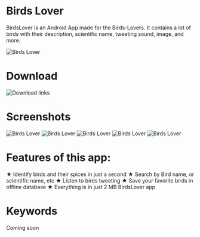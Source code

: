 # Birds Lover
BirdsLover is an Android App made for the Birds-Lovers. It contains a lot of birds with their description, scientific name, tweeting sound, image, and more.

![Birds Lover](https://image.winudf.com/v2/image1/b3JnLnJpY2hpdC5iaXJkc2xvdmVyX3NjcmVlbl8zXzE1NzIwMDQyMThfMDk2/screen-3.jpg?h=355&fakeurl=1&type=.jpg)

# Download
![Download links](https://github.com/p32929/my_android_apps/releases)

# Screenshots
![Birds Lover](https://image.winudf.com/v2/image1/b3JnLnJpY2hpdC5iaXJkc2xvdmVyX3NjcmVlbl8wXzE1NzIwMDQyMTZfMDA0/screen-0.jpg?h=355&fakeurl=1&type=.jpg)
![Birds Lover](https://image.winudf.com/v2/image1/b3JnLnJpY2hpdC5iaXJkc2xvdmVyX3NjcmVlbl8xXzE1NzIwMDQyMTdfMDkz/screen-1.jpg?h=355&fakeurl=1&type=.jpg)
![Birds Lover](https://image.winudf.com/v2/image1/b3JnLnJpY2hpdC5iaXJkc2xvdmVyX3NjcmVlbl8yXzE1NzIwMDQyMThfMDA0/screen-2.jpg?h=355&fakeurl=1&type=.jpg)
![Birds Lover](https://image.winudf.com/v2/image1/b3JnLnJpY2hpdC5iaXJkc2xvdmVyX3NjcmVlbl8zXzE1NzIwMDQyMThfMDk2/screen-3.jpg?h=355&fakeurl=1&type=.jpg)
![Birds Lover](https://image.winudf.com/v2/image1/b3JnLnJpY2hpdC5iaXJkc2xvdmVyX3NjcmVlbl8zXzE1NzIwMDQyMThfMDk2/screen-3.jpg?h=355&fakeurl=1&type=.jpg)

# Features of this app:
★ Identify birds and their spices in just a second
★ Search by Bird name, or scientific name, etc
★ Listen to birds tweeting
★ Save your favorite birds in offline database
★ Everything is in just 2 MB BirdsLover app

# Keywords
Coming soon